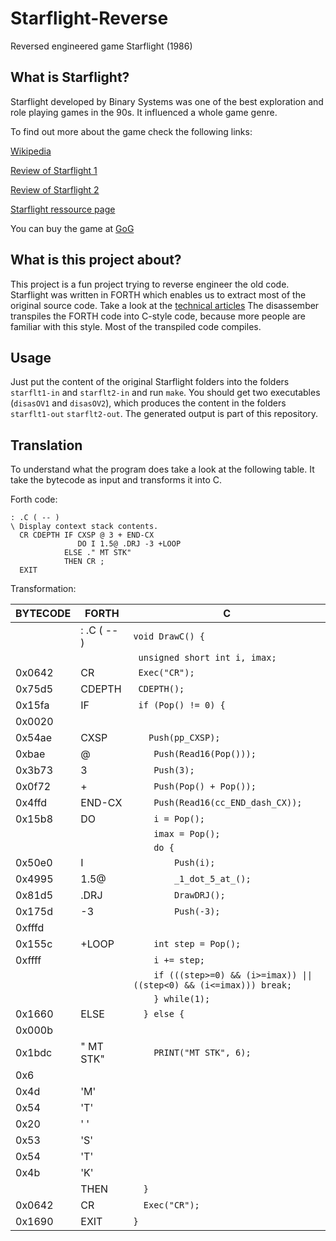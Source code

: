# Starflight-Reverse

Reversed engineered game Starflight (1986)

## What is Starflight? ##

Starflight developed by Binary Systems was one of the best exploration and role playing games in the 90s. It influenced a whole game genre.

To find out more about the game check the following links:

[Wikipedia](https://de.wikipedia.org/wiki/Starflight)

[Review of Starflight 1](http://crpgaddict.blogspot.de/search/label/Starflight)

[Review of Starflight 2](http://crpgaddict.blogspot.de/search/label/Starflight%20II)

[Starflight ressource page](http://starflt.com)

You can buy the game at [GoG](https://www.gog.com/game/starflight_1_2)

## What is this project about? ##

This project is a fun project trying to reverse engineer the old code. Starflight was written in FORTH which enables us to extract most of the original source code. Take a look at the [technical articles](http://migblog.blog.com/starflight-home/)
The disassember transpiles the FORTH code into C-style code, because more people are familiar with this style. Most of the transpiled code compiles.

## Usage ##

Just put the content of the original Starflight folders into the folders `starflt1-in` and `starflt2-in` and run `make`. You should get two executables (`disasOV1` and `disasOV2`), which produces the content in the folders `starflt1-out` `starflt2-out`. The generated output is part of this repository.

## Translation ##

To understand what the program does take a look at the following table. It take the bytecode as input and transforms it into C.

Forth code:
```FORTH
: .C ( -- )
\ Display context stack contents.
  CR CDEPTH IF CXSP @ 3 + END-CX
               DO I 1.5@ .DRJ -3 +LOOP
            ELSE ." MT STK"
            THEN CR ;
  EXIT
```

Transformation:

| BYTECODE |   FORTH     | C      |
| -------- | ----------- | ------ |
|          | : .C ( -- ) |`void DrawC() { `|
|          |             |`  unsigned short int i, imax; `|
| 0x0642   | CR          |`  Exec("CR"); `|
| 0x75d5   | CDEPTH      |`  CDEPTH(); `|
| 0x15fa   | IF          |`  if (Pop() != 0) { `|
| 0x0020   |             | |
| 0x54ae   | CXSP        |`    Push(pp_CXSP); `|
| 0xbae    | @           |`    Push(Read16(Pop()));`|
| 0x3b73   | 3           |`    Push(3);`|
| 0x0f72   | +           |`    Push(Pop() + Pop());`|
| 0x4ffd   | END-CX      |`    Push(Read16(cc_END_dash_CX));`|
| 0x15b8   | DO          |`    i = Pop();`|
|          |             |`    imax = Pop();`|
|          |             |`    do {`|
| 0x50e0   | I           |`        Push(i);`|
| 0x4995   | 1.5@        |`        _1_dot_5_at_();`|
| 0x81d5   | .DRJ        |`        DrawDRJ();`|
| 0x175d   | -3          |`        Push(-3);`|
| 0xfffd   |             ||
| 0x155c   | +LOOP       |`    int step = Pop();`|
| 0xffff   |             |`    i += step;`|
|          |             |`    if (((step>=0) && (i>=imax)) \|\| ((step<0) && (i<=imax))) break;`|
|          |             |`    } while(1);`|
| 0x1660   | ELSE        |`  } else {`|
| 0x000b   |             ||
| 0x1bdc   | " MT STK"   |`    PRINT("MT STK", 6);`|
| 0x6      |             ||
| 0x4d     | 'M'         ||
| 0x54     | 'T'         ||
| 0x20     | ' '         ||
| 0x53     | 'S'         ||
| 0x54     | 'T'         ||
| 0x4b     | 'K'         ||
|          | THEN        |`  }`|
| 0x0642   | CR          |`  Exec("CR");`|
| 0x1690   | EXIT        |`}`|
